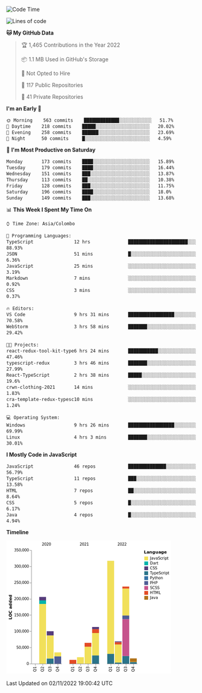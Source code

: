 
<!--START_SECTION:waka-->
![Code Time](http://img.shields.io/badge/Code%20Time-765%20hrs%2045%20mins-blue)

![Lines of code](https://img.shields.io/badge/From%20Hello%20World%20I%27ve%20Written-1%20Million%20lines%20of%20code-blue)

**🐱 My GitHub Data** 

> 🏆 1,465 Contributions in the Year 2022
 > 
> 📦 1.1 MB Used in GitHub's Storage 
 > 
> 🚫 Not Opted to Hire
 > 
> 📜 117 Public Repositories 
 > 
> 🔑 41 Private Repositories  
 > 
**I'm an Early 🐤** 

```text
🌞 Morning    563 commits    █████████████░░░░░░░░░░░░   51.7% 
🌆 Daytime    218 commits    █████░░░░░░░░░░░░░░░░░░░░   20.02% 
🌃 Evening    258 commits    ██████░░░░░░░░░░░░░░░░░░░   23.69% 
🌙 Night      50 commits     █░░░░░░░░░░░░░░░░░░░░░░░░   4.59%

```
📅 **I'm Most Productive on Saturday** 

```text
Monday       173 commits    ████░░░░░░░░░░░░░░░░░░░░░   15.89% 
Tuesday      179 commits    ████░░░░░░░░░░░░░░░░░░░░░   16.44% 
Wednesday    151 commits    ███░░░░░░░░░░░░░░░░░░░░░░   13.87% 
Thursday     113 commits    ██░░░░░░░░░░░░░░░░░░░░░░░   10.38% 
Friday       128 commits    ███░░░░░░░░░░░░░░░░░░░░░░   11.75% 
Saturday     196 commits    ████░░░░░░░░░░░░░░░░░░░░░   18.0% 
Sunday       149 commits    ███░░░░░░░░░░░░░░░░░░░░░░   13.68%

```


📊 **This Week I Spent My Time On** 

```text
⌚︎ Time Zone: Asia/Colombo

💬 Programming Languages: 
TypeScript               12 hrs              ██████████████████████░░░   88.93% 
JSON                     51 mins             █░░░░░░░░░░░░░░░░░░░░░░░░   6.36% 
JavaScript               25 mins             ░░░░░░░░░░░░░░░░░░░░░░░░░   3.19% 
Markdown                 7 mins              ░░░░░░░░░░░░░░░░░░░░░░░░░   0.92% 
CSS                      3 mins              ░░░░░░░░░░░░░░░░░░░░░░░░░   0.37%

🔥 Editors: 
VS Code                  9 hrs 31 mins       █████████████████░░░░░░░░   70.58% 
WebStorm                 3 hrs 58 mins       ███████░░░░░░░░░░░░░░░░░░   29.42%

🐱‍💻 Projects: 
react-redux-tool-kit-type6 hrs 24 mins       ███████████░░░░░░░░░░░░░░   47.46% 
typescript-redux         3 hrs 46 mins       ███████░░░░░░░░░░░░░░░░░░   27.99% 
React-TypeScript         2 hrs 38 mins       █████░░░░░░░░░░░░░░░░░░░░   19.6% 
crwn-clothing-2021       14 mins             ░░░░░░░░░░░░░░░░░░░░░░░░░   1.83% 
cra-template-redux-typesc10 mins             ░░░░░░░░░░░░░░░░░░░░░░░░░   1.24%

💻 Operating System: 
Windows                  9 hrs 26 mins       █████████████████░░░░░░░░   69.99% 
Linux                    4 hrs 3 mins        ███████░░░░░░░░░░░░░░░░░░   30.01%

```

**I Mostly Code in JavaScript** 

```text
JavaScript               46 repos            ██████████████░░░░░░░░░░░   56.79% 
TypeScript               11 repos            ███░░░░░░░░░░░░░░░░░░░░░░   13.58% 
HTML                     7 repos             ██░░░░░░░░░░░░░░░░░░░░░░░   8.64% 
CSS                      5 repos             █░░░░░░░░░░░░░░░░░░░░░░░░   6.17% 
Java                     4 repos             █░░░░░░░░░░░░░░░░░░░░░░░░   4.94%

```


**Timeline**

![Chart not found](https://raw.githubusercontent.com/ccweerasinghe1994/ccweerasinghe1994/master/charts/bar_graph.png) 


 Last Updated on 02/11/2022 19:00:42 UTC
<!--END_SECTION:waka-->
